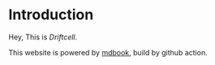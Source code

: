 # Introduction

Hey, This is *Driftcell*.  

This website is powered by [mdbook](https://github.com/rust-lang/mdBook), build by github action.

